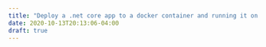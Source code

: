 ```yaml
---
title: "Deploy a .net core app to a docker container and running it on a linux box"
date: 2020-10-13T20:13:06-04:00
draft: true
---
```


